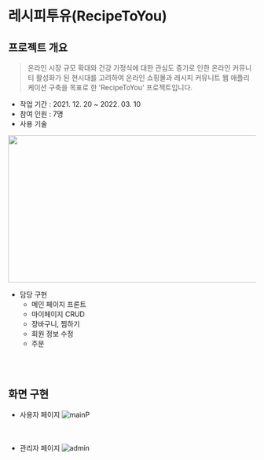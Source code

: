 # 레시피투유(RecipeToYou)
## 프로젝트 개요
> 온라인 시장 규모 확대와 건강 가정식에 대한 관심도 증가로 인한 온라인 커뮤니티 활성화가 된 현시대를 고려하여 온라인 쇼핑몰과 레시피 커뮤니트 웹 애플리케이션 구축을 목표로 한 'RecipeToYou' 프로젝트입니다.

+ 작업 기간 : 2021. 12. 20 ~ 2022. 03. 10
+ 참여 인원 : 7명
+ 사용 기술

<img src="https://user-images.githubusercontent.com/93765888/160232383-da03b11c-90ff-4459-8752-604682f88f55.png" width="700" height="300">

+ 담당 구현 
  + 메인 페이지 프론트 
  + 마이페이지 CRUD
  + 장바구니, 찜하기
  + 회원 정보 수정
  + 주문
  

<br/><br/>         
  
## 화면 구현
+ 사용자 페이지
![mainP](https://user-images.githubusercontent.com/93765888/160233672-696d2d5a-6917-489d-a813-235fa72ca134.gif)
<br/><br/><br/> 

+ 관리자 페이지
![admin](https://user-images.githubusercontent.com/93765888/160233425-affe8e5c-25af-4810-af99-ec26c63f37b3.gif)
<br/><br/>
